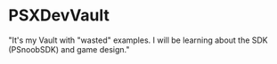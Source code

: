 # PSXDevVault
"It's my Vault with "wasted" examples. I will be learning about the SDK (PSnoobSDK) and game design."
